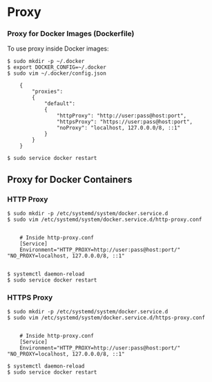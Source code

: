 # Proxy

### Proxy for Docker Images \(Dockerfile\)

To use proxy inside Docker images:

```text
$ sudo mkdir -p ~/.docker
$ export DOCKER_CONFIG=~/.docker
$ sudo vim ~/.docker/config.json

    {
        "proxies":
        {
            "default":
            {
                "httpProxy": "http://user:pass@host:port",
                "httpsProxy": "https://user:pass@host:port",
                "noProxy": "localhost, 127.0.0.0/8, ::1"
            }
        }
    }
    
$ sudo service docker restart
```

### 

## Proxy for Docker Containers

### **HTTP Proxy**

```text
$ sudo mkdir -p /etc/systemd/system/docker.service.d 
$ sudo vim /etc/systemd/system/docker.service.d/http-proxy.conf


    # Inside http-proxy.conf
    [Service]
    Environment="HTTP_PROXY=http://user:pass@host:port/" "NO_PROXY=localhost, 127.0.0.0/8, ::1"
    
    
$ systemctl daemon-reload
$ sudo service docker restart
```

### **HTTPS Proxy**

```text
$ sudo mkdir -p /etc/systemd/system/docker.service.d 
$ sudo vim /etc/systemd/system/docker.service.d/https-proxy.conf


    # Inside http-proxy.conf
    [Service]
    Environment="HTTP_PROXY=http://user:pass@host:port/" "NO_PROXY=localhost, 127.0.0.0/8, ::1"

$ systemctl daemon-reload
$ sudo service docker restart
```

### 

